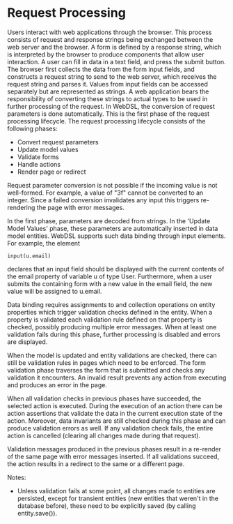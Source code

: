 # Request Processing

Users interact with web applications through the browser. This
	process consists of request and response strings being
	exchanged between the web server and the browser. A form is defined by a response
	string, which is interpreted by the browser to produce
	components that allow user interaction. A user can fill in
	data in a text field, and press the submit button. The browser
	first collects the data from the form input fields, and
	constructs a request string to send to the web server, which
	receives the request string and parses it. Values from input
	fields can be accessed separately but are represented as
	strings. A web application bears the responsibility of
	converting these strings to actual types to be used in further
	processing of the request. In WebDSL, the conversion of request parameters is done automatically. This is the first phase of the request processing lifecycle. The request processing lifecycle consists of the following phases:

* Convert request parameters
* Update model values
* Validate forms
* Handle actions
* Render page or redirect

Request parameter conversion is not possible if the incoming
	value is not well-formed. For example, a value of
	"3f" cannot be converted to an integer. Since a
	failed conversion invalidates any input this triggers re-rendering the page with error messages. 

In the first phase, parameters are decoded from strings. In
	the 'Update Model Values' phase, these parameters are
	automatically inserted in data model entities. WebDSL supports
	such data binding through input elements.  For
	example, the element 

    input(u.email) 

declares that an
	input field should be displayed with the current contents of
	the email property of variable u of type
	User. Furthermore, when a user submits the containing
	form with a new value in the email field, the new value will
	be assigned to u.email. 

Data binding requires assignments to and collection
	operations on entity properties which trigger validation
	checks defined in the entity. When a property is validated
	each validation rule defined on that property is checked,
	possibly producing multiple error messages. When at least one
	validation fails during this phase, further processing is
	disabled and errors are displayed.

When the model is updated and entity validations are checked,
	there can still be validation rules in pages which need to be
	enforced. The form validation phase
	traverses the form that is submitted and checks any validation
	it encounters. An invalid result prevents any action from
	executing and produces an error in the page.

When all validation checks in previous phases have succeeded,
	the selected action is executed. During the execution of an
	action there can be action assertions that validate the data in
	the current execution state of the action.  Moreover, data
	invariants are still checked during this phase and can produce
	validation errors as well. If any validation check fails, the
	entire action is cancelled (clearing all changes made during that request).

Validation messages produced in the previous phases result in
	a re-render of the same page with error messages inserted. If
	all validations succeed, the action results in a redirect to
	the same or a different page.

Notes:

* Unless validation fails at some point, all changes made to entities are persisted, except for transient entities (new entities that weren't in the database before), these need to be explicitly saved (by calling entity.save()).
	